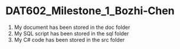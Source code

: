 # DAT602_Milestone_1_Bozhi-Chen

1. My document has been stored in the doc folder
2. My SQL script has been stored in the sql folder
3. My C# code has been stored in the src folder
